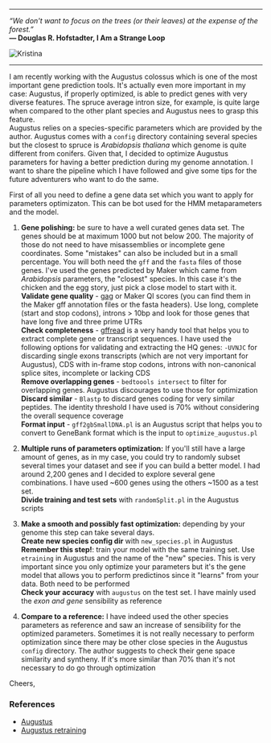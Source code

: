 *******

*“We don't want to focus on the trees (or their leaves) at the expense of the forest.”*         
**― Douglas R. Hofstadter, I Am a Strange Loop**

![Kristina](img/IMG_20180701_124136trees.jpg)

***************

I am recently working with the Augustus colossus which is one of the most important gene prediction tools. It's actually even more important in my case: Augustus, if properly optimized, is able to predict genes with very diverse features. The spruce average intron size, for example, is quite large when compared to the other plant species and Augustus nees to grasp this feature.    
Augustus relies on a species-specific parameters which are provided by the author. Augustus comes with a ```config``` directory containing several species but the closest to spruce is *Arabidopsis thaliana* which genome is quite different from conifers. Given that, I decided to optimize Augustus parameters for having a better prediction during my genome annotation. I want to share the pipeline which I have followed and give some tips for the future adventurers who want to do the same.

First of all you need to define a gene data set which you want to apply for parameters optimizaton. This can be bot used for the HMM metaparameters and the model. 

1. **Gene polishing:** be sure to have a well curated genes data set. The genes should be at maximum 1000 but not below 200. The majority of those do not need to have misassemblies or incomplete gene coordinates. Some "mistakes" can also be included but in a small percentage. You will both need the ```gff``` and the ```fasta``` files of those genes. I've used the genes predicted by Maker which came from *Arabidopsis* parameters, the "closest" species. In this case it's the chicken and the egg story, just pick a close model to start with it.        
  **Validate gene quality** - [gag](https://github.com/genomeannotation/GAG) or Maker QI scores (you can find them in the Maker gff annotation files or the fasta headers). Use long, complete (start and stop codons), introns > 10bp and look for those genes that have long five and three prime UTRs    
  **Check completeness** - [gffread](https://github.com/gpertea/gffread) is a very handy tool that helps you to extract complete gene or transcript sequences. I have used the following options for validating and extracting the HQ genes: ```-UVNJC``` for discarding single exons transcripts (which are not very important for Augustus), CDS with in-frame stop codons, introns with non-canonical splice sites, incomplete or lacking CDS     
  **Remove overlapping genes** - ```bedtoools intersect``` to filter for overlapping genes. Augustus discourages to use those for optimization          
  **Discard similar** - ```Blastp``` to discard genes coding for very similar peptides. The identity threshold I have used is 70% without considering the overall sequence coverage     
  **Format input** - ```gff2gbSmallDNA.pl``` is an Augustus script that helps you to convert to GeneBank format which is the input to ```optimize_augustus.pl```

2. **Multiple runs of parameters optimization:** If you'll still have a large amount of genes, as in my case, you could try to randomly subset several times your dataset and see if you can build a better model. I had around 2,200 genes and I decided to explore several gene combinations. I have used ~600 genes using the others ~1500 as a test set.     
  **Divide training and test sets** with ```randomSplit.pl``` in the Augustus scripts

3. **Make a smooth and possibly fast optimization:** depending by your genome this step can take several days.     
  **Create new species config dir** with ```new_species.pl``` in Augustus        
  **Remember this step!**: train your model with the same training set. Use ```etraining``` in Augustus and the name of the "new" species. This is very important since you only optimize your parameters but it's the gene model that allows you to perform predictinos since it "learns" from your data. Both need to be performed                    
  **Check your accuracy** with ```augustus``` on the test set. I have mainly used the *exon and gene* sensibility as reference

4. **Compare to a reference:** I have indeed used the other species parameters as reference and saw an increase of sensibility for the optimized parameters. Sometimes it is not really necessary to perform optimization since there may be other close species in the Augustus ```config``` directory. The author suggests to check their gene space similarity and syntheny. If it's more similar than 70% than it's not necessary to do go through optimization

Cheers,

### References

- [Augustus](http://bioinf.uni-greifswald.de/augustus/)        
- [Augustus retraining](http://augustus.gobics.de/binaries/retraining.html)
